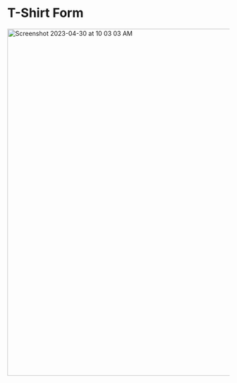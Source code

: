 # T-Shirt Form
<img width="787" alt="Screenshot 2023-04-30 at 10 03 03 AM" src="https://user-images.githubusercontent.com/7319667/235357144-7e16681e-cf6a-4770-b4e2-af62ec393898.png">

